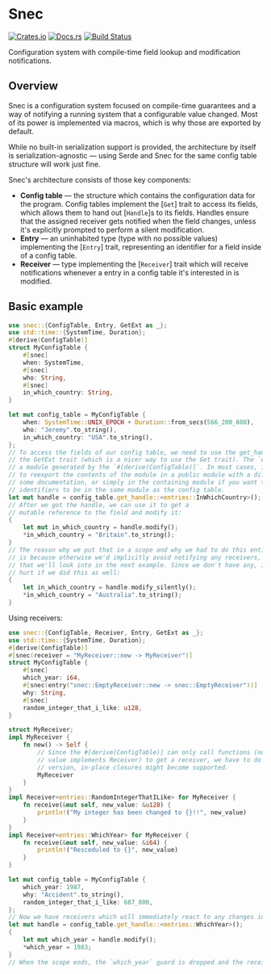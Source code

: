 # Snec
[![Crates.io](https://img.shields.io/crates/v/snec)](https://crates.io/crates/snec "Snec on Crates.io")
[![Docs.rs](https://img.shields.io/badge/documentation-docs.rs-informational)](https://docs.rs/snec "Snec on Docs.rs")
[![Build Status](https://github.com/kotauskas/snec.rs/workflows/Build/badge.svg)](https://github.com/kotauskas/snec/actions "GitHub Actions page for Snec")

Configuration system with compile-time field lookup and modification notifications.

## Overview
Snec is a configuration system focused on compile-time guarantees and a way of notifying a running system that a configurable value changed. Most of its power is implemented via macros, which is why those are exported by default.

While no built-in serialization support is provided, the architecture by itself is serialization-agnostic — using Serde and Snec for the same config table structure will work just fine.

Snec's architecture consists of those key components:
- **Config table** — the structure which contains the configuration data for the program. Config tables implement the [`Get`] trait to access its fields, which allows them to hand out [`Handle`]s to its fields. Handles ensure that the assigned receiver gets notified when the field changes, unless it's explicitly prompted to perform a silent modification.
- **Entry** — an uninhabited type (type with no possible values) implementing the [`Entry`] trait, representing an identifier for a field inside of a config table.
- **Receiver** — type implementing the [`Receiver`] trait which will receive notifications whenever a entry in a config table it's interested in is modified.

## Basic example
```rust
use snec::{ConfigTable, Entry, GetExt as _};
use std::time::{SystemTime, Duration};
#[derive(ConfigTable)]
struct MyConfigTable {
    #[snec]
    when: SystemTime,
    #[snec]
    who: String,
    #[snec]
    in_which_country: String,
}

let mut config_table = MyConfigTable {
    when: SystemTime::UNIX_EPOCH + Duration::from_secs(566_200_800),
    who: "Jeremy".to_string(),
    in_which_country: "USA".to_string(),
};
// To access the fields of our config table, we need to use the get_handle method from
// the GetExt trait (which is a nicer way to use the Get trait). The `entries` part is
// a module generated by the `#[derive(ConfigTable)]`. In most cases, it's desirable
// to reexport the contents of the module in a public module with a different name and
// some documentation, or simply in the containing module if you want the entry
// identifiers to be in the same module as the config table.
let mut handle = config_table.get_handle::<entries::InWhichCountry>();
// After we got the handle, we can use it to get a
// mutable reference to the field and modify it:
{
    let mut in_which_country = handle.modify();
    *in_which_country = "Britain".to_string();
}
// The reason why we put that in a scope and why we had to do this entire two-step process
// is because otherwise we'd implicitly avoid notifying any receivers, which is something
// that we'll look into in the next example. Since we don't have any, it won't really
// hurt if we did this as well:
{
    let in_which_country = handle.modify_silently();
    *in_which_country = "Australia".to_string();
}
```
Using receivers:
```rust
use snec::{ConfigTable, Receiver, Entry, GetExt as _};
use std::time::{SystemTime, Duration};
#[derive(ConfigTable)]
#[snec(receiver = "MyReceiver::new -> MyReceiver")]
struct MyConfigTable {
    #[snec]
    which_year: i64,
    #[snec(entry("snec::EmptyReceiver::new -> snec::EmptyReceiver"))]
    why: String,
    #[snec]
    random_integer_that_i_like: u128,
}

struct MyReceiver;
impl MyReceiver {
    fn new() -> Self {
        // Since the #[derive(ConfigTable)] can only call functions (no arguments, return
        // value implements Receiver) to get a receiver, we have to do this. In a future
        // version, in-place closures might become supported.
        MyReceiver
    }
}
impl Receiver<entries::RandomIntegerThatILike> for MyReceiver {
    fn receive(&mut self, new_value: &u128) {
        println!("My integer has been changed to {}!!", new_value)
    }
}
impl Receiver<entries::WhichYear> for MyReceiver {
    fn receive(&mut self, new_value: &i64) {
        println!("Resceduled to {}", new_value)
    }
}

let mut config_table = MyConfigTable {
    which_year: 1987,
    why: "Accident".to_string(),
    random_integer_that_i_like: 687_800,
};
// Now we have receivers which will immediately react to any changes in the values:
let mut handle = config_table.get_handle::<entries::WhichYear>();
{
    let mut which_year = handle.modify();
    *which_year = 1983;
}
// When the scope ends, the `which_year` guard is dropped and the receiver is informed.
```

